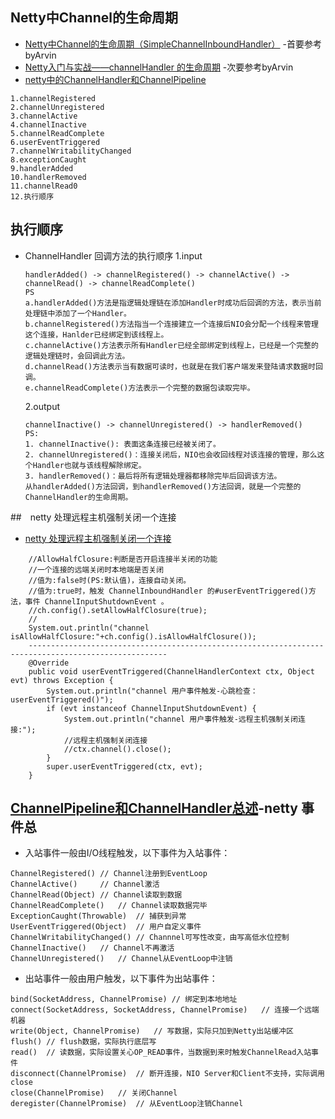 ## Netty中Channel的生命周期
- [Netty中Channel的生命周期（SimpleChannelInboundHandler）](https://blog.csdn.net/u014131617/article/details/86476522) -首要参考byArvin
- [Netty入门与实战——channelHandler 的生命周期](https://blog.csdn.net/qq_32360995/article/details/91518229) -次要参考byArvin
- [netty中的ChannelHandler和ChannelPipeline](https://msd.misuland.com/pd/3181438578597036916)
```
1.channelRegistered
2.channelUnregistered
3.channelActive
4.channelInactive
5.channelReadComplete
6.userEventTriggered
7.channelWritabilityChanged
8.exceptionCaught
9.handlerAdded
10.handlerRemoved
11.channelRead0
12.执行顺序
```
## 执行顺序
- ChannelHandler 回调方法的执行顺序
    1.input
    ```
    handlerAdded() -> channelRegistered() -> channelActive() -> channelRead() -> channelReadComplete()
    PS
    a.handlerAdded()方法是指逻辑处理链在添加Handler时成功后回调的方法，表示当前处理链中添加了一个Handler。
    b.channelRegistered()方法指当一个连接建立一个连接后NIO会分配一个线程来管理这个连接，Hanlder已经绑定到该线程上。
    c.channelActive()方法表示所有Handler已经全部绑定到线程上，已经是一个完整的逻辑处理链时，会回调此方法。
    d.channelRead()方法表示当有数据可读时，也就是在我们客户端发来登陆请求数据时回调。
    e.channelReadComplete()方法表示一个完整的数据包读取完毕。
    ```
    2.output
    ```
    channelInactive() -> channelUnregistered() -> handlerRemoved()
    PS: 
    1. channelInactive(): 表面这条连接已经被关闭了。
    2. channelUnregistered()：连接关闭后，NIO也会收回线程对该连接的管理，那么这个Handler也就与该线程解除绑定。
    3. handlerRemoved()：最后将所有逻辑处理器都移除完毕后回调该方法。
    从handlerAdded()方法回调，到handlerRemoved()方法回调，就是一个完整的ChannelHandler的生命周期。
    ```

##　netty 处理远程主机强制关闭一个连接
- [netty 处理远程主机强制关闭一个连接](https://blog.csdn.net/weixin_34146410/article/details/92556344)
```
    //AllowHalfClosure:判断是否开启连接半关闭的功能
    //一个连接的远端关闭时本地端是否关闭
    //值为:false时(PS:默认值)，连接自动关闭。
    //值为:true时，触发 ChannelInboundHandler 的#userEventTriggered()方法，事件 ChannelInputShutdownEvent 。
    //ch.config().setAllowHalfClosure(true);
    //
    System.out.println("channel isAllowHalfClosure:"+ch.config().isAllowHalfClosure());
    -----------------------------------------------------------------------------------------------------
    @Override
    public void userEventTriggered(ChannelHandlerContext ctx, Object evt) throws Exception {
        System.out.println("channel 用户事件触发-心跳检查：userEventTriggered()");
        if (evt instanceof ChannelInputShutdownEvent) {
            System.out.println("channel 用户事件触发-远程主机强制关闭连接:");
            //远程主机强制关闭连接
            //ctx.channel().close();
        }
        super.userEventTriggered(ctx, evt);
    }
```
## [ChannelPipeline和ChannelHandler总述](https://www.cnblogs.com/549294286/p/10790899.html)-netty 事件总
- 入站事件一般由I/O线程触发，以下事件为入站事件：
```
ChannelRegistered() // Channel注册到EventLoop
ChannelActive()     // Channel激活
ChannelRead(Object) // Channel读取到数据
ChannelReadComplete()   // Channel读取数据完毕
ExceptionCaught(Throwable)  // 捕获到异常
UserEventTriggered(Object)  // 用户自定义事件
ChannelWritabilityChanged() // Channnel可写性改变，由写高低水位控制
ChannelInactive()   // Channel不再激活
ChannelUnregistered()   // Channel从EventLoop中注销
```
- 出站事件一般由用户触发，以下事件为出站事件：
```
bind(SocketAddress, ChannelPromise) // 绑定到本地地址
connect(SocketAddress, SocketAddress, ChannelPromise)   // 连接一个远端机器
write(Object, ChannelPromise)   // 写数据，实际只加到Netty出站缓冲区
flush() // flush数据，实际执行底层写
read()  // 读数据，实际设置关心OP_READ事件，当数据到来时触发ChannelRead入站事件
disconnect(ChannelPromise)  // 断开连接，NIO Server和Client不支持，实际调用close
close(ChannelPromise)   // 关闭Channel
deregister(ChannelPromise)  // 从EventLoop注销Channel
```